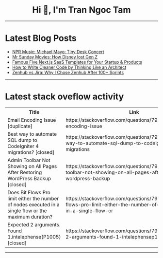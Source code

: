 <h1 align="center">Hi 👋, I'm Tran Ngoc Tam</h1>

---

# Latest Blog Posts 
<!-- BLOG-POST-LIST:START -->
- [NPR Music: Michael Mayo: Tiny Desk Concert](https://dev.to/music_youtube/npr-music-michael-mayo-tiny-desk-concert-1a5j)
- [Mr Sunday Movies: How Disney lost Gen Z](https://dev.to/popcorn_movies/mr-sunday-movies-how-disney-lost-gen-z-ien)
- [Famous Five Next.js SaaS Templates for Your Startup &amp; Products](https://dev.to/isanjayjoshi/top-nextjs-saas-templates-for-your-next-startup-products-m0n)
- [How to Write Cleaner Code by Thinking Like an Architect](https://dev.to/leena_malhotra/how-to-write-cleaner-code-by-thinking-like-an-architect-1nci)
- [Zenhub vs Jira: Why I Chose Zenhub After 100+ Sprints](https://dev.to/gsauzande/zenhub-vs-jira-why-i-chose-zenhub-after-100-sprints-3joa)
<!-- BLOG-POST-LIST:END -->

---

# Latest stack oveflow activity
<table>
  <tr><th>Title</th><th>Link</th></tr>
  <!-- STACKOVERFLOW:START --><tr><td>Email Encoding Issue [duplicate]</td><td>https://stackoverflow.com/questions/79758743/email-encoding-issue</td></tr><tr><td>Best way to automate SQL dump to CodeIgniter 4 migrations? [closed]</td><td>https://stackoverflow.com/questions/79758385/best-way-to-automate-sql-dump-to-codeigniter-4-migrations</td></tr><tr><td>Admin Toolbar Not Showing on All Pages After Restoring WordPress Backup [closed]</td><td>https://stackoverflow.com/questions/79758372/admin-toolbar-not-showing-on-all-pages-after-restoring-wordpress-backup</td></tr><tr><td>Does Bit Flows Pro limit either the number of nodes executed in a single flow or the maximum duration?</td><td>https://stackoverflow.com/questions/79758349/does-bit-flows-pro-limit-either-the-number-of-nodes-executed-in-a-single-flow-or</td></tr><tr><td>Expected 2 arguments. Found 1.intelephense&lpar;P1005&rpar; [closed]</td><td>https://stackoverflow.com/questions/79758264/expected-2-arguments-found-1-intelephensep1005</td></tr><!-- STACKOVERFLOW:END -->
</table>

---


